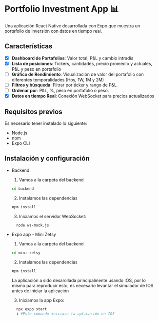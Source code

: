 # Portfolio Investment App 📊

Una aplicación React Native desarrollada con Expo que muestra un portafolio de inversión con datos en tiempo real.


## Características

- [X] **Dashboard de Portafolios**: Valor total, P&L y cambio intradía
- [X] **Lista de posiciones**: Tickers, cantidades, precio promedio y actuales, P&L y peso en portafolio
- [ ] **Gráfico de Rendimiento**: Visualización de valor del portafolio con diferentes temporalidades (Hoy, 1W, 1M y 2M)
- [ ] **Filtros y búsqueda**: Filtrar por ticker y rango de P&L
- [ ] **Ordenar por**: P&L, %, peso en portafolio o peso.
- [X] **Datos en tiempo Real**: Conexión WebSocket para precios actualizados

## Requisitos previos

Es necesario tener instalado lo siguiente:
- Node.js
- npm
- Expo CLI

## Instalación y configuración

- Backend:
  1. Vamos a la carpeta del backend
  ```bash
  cd backend
  ```

  2. Instalamos las dependencias
  ```bash
  npm install
  ```

  3. Iniciamos el servidor WebSocket:
  ```bash
    node ws-mock.js
  ```

- Expo app - Mini Zetsy
  1. Vamos a la carpeta del backend
  ```bash
  cd mini-zetsy
  ```

  2. Instalamos las dependencias
  ```bash
  npm install
  ```

  La aplicación a sido desarollada principalmente usando IOS, por lo mismo para reproducir esto, es necesario levantar el simulador de IOS antes de iniciar la aplicación

  3. Iniciamos la app Expo:
  ```bash
    npx expo start
    i #Este comando iniciara la aplicación en IOS
  ```
